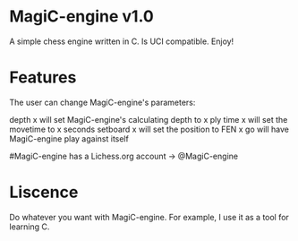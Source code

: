 # MagiC-engine v1.0

A simple chess engine written in C. Is UCI compatible. Enjoy!

# Features

The user can change MagiC-engine's parameters:

depth x will set MagiC-engine's calculating depth to x ply
time x will set the movetime to x seconds
setboard x will set the position to FEN x
go will have MagiC-engine play against itself

#MagiC-engine has a Lichess.org account -> @MagiC-engine 

# Liscence

Do whatever you want with MagiC-engine. For example, I use it as a tool for learning C. 
